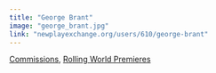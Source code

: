 ```yaml
---
title: "George Brant"
image: "george_brant.jpg"
link: "newplayexchange.org/users/610/george-brant"
---
```


[Commissions](/affiliated-artists/commissions), [Rolling World Premieres](/affiliated-artists/rolling-world-premieres)
